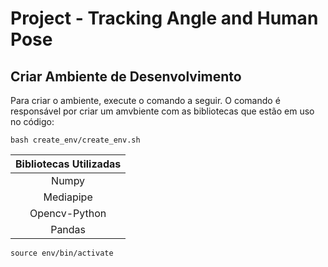 # Project - Tracking Angle and Human Pose

## Criar Ambiente de Desenvolvimento 

Para criar o ambiente, execute o comando a seguir. O comando é responsável por criar um amvbiente com as bibliotecas que estão em uso no código:
```
bash create_env/create_env.sh
```


|Bibliotecas Utilizadas|
|:------------:|
| Numpy |
| Mediapipe |
| Opencv-Python |
| Pandas |

```
source env/bin/activate
```
